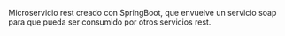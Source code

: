 
Microservicio rest creado con SpringBoot, que envuelve un servicio soap para que pueda ser consumido por otros servicios rest.
